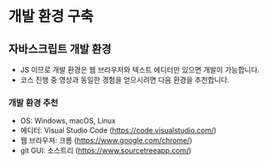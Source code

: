 # 개발 환경 구축

## 자바스크립트 개발 환경 

- JS 이므로 개발 환경은 웹 브라우저와 텍스트 에디터만 있으면 개발이 가능합니다. 
- 코스 진행 중 영상과 동일한 경험을 얻으시려면 다음 환경을 추천합니다.

### 개발 환경 추천

- OS: Windows, macOS, Linux
- 에디터: Visual Studio Code (https://code.visualstudio.com/)
- 웹 브라우져: 크롬 (https://www.google.com/chrome/)
- git GUI: 소스트리 (https://www.sourcetreeapp.com/)

